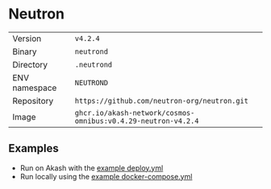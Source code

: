 # Neutron

| | |
|---|---|
|Version|`v4.2.4`|
|Binary|`neutrond`|
|Directory|`.neutrond`|
|ENV namespace|`NEUTROND`|
|Repository|`https://github.com/neutron-org/neutron.git`|
|Image|`ghcr.io/akash-network/cosmos-omnibus:v0.4.29-neutron-v4.2.4`|

## Examples

- Run on Akash with the [example deploy.yml](./deploy.yml)
- Run locally using the [example docker-compose.yml](./docker-compose.yml)
